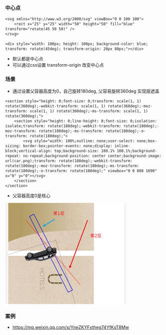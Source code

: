
### 中心点

```
<svg xmlns="http://www.w3.org/2000/svg" viewBox="0 0 100 100">
    <rect x="25" y="25" width="50" height="50" fill="blue" transform="rotate(45 50 50)" />
</svg>

<div style="width: 100px; height: 100px; background-color: blue; transform: rotate(45deg); transform-origin: 20px 80px;"></div>

```
* 默认都是中心点
* 可以通过css设置 transform-origin 改变中心点



### 场景
* 通过设置父容器高度为0，自己旋转180deg, 父容易旋转360deg 实现层遮盖


```
<section style="height: 0;font-size: 0;transform: scale(1, 1) rotate(360deg);-webkit-transform: scale(1, 1) rotate(360deg);-moz-transform: scale(1, 1) rotate(360deg);-ms-transform: scale(1, 1) rotate(360deg);">
    <section style="height: 0;line-height: 0;font-size: 0;isolation: isolate;transform: rotate(180deg);-webkit-transform: rotate(180deg);-moz-transform: rotate(180deg);-ms-transform: rotate(180deg);-o-transform: rotate(180deg);">
        <svg style="width: 100%;outline: none;user-select: none;box-sizing: border-box;pointer-events: none;display: inline-block;vertical-align: top;background-size: 100.1% 100.1%;background-repeat: no-repeat;background-position: center center;background-image: url(car.png);transform: rotate(180deg);-webkit-transform: rotate(180deg);-moz-transform: rotate(180deg);-ms-transform: rotate(180deg);-o-transform: rotate(180deg);" viewbox="0 0 888 1690" x="0" y="0"></svg>
    </section>
</section>
```
* 父容器高度0是核心

![img.png](images/aaad17cd2c6059f55537855e104d4710.png)


### 案例
* https://mp.weixin.qq.com/s/YneZKYFxtheg74YfKsT8Mw
